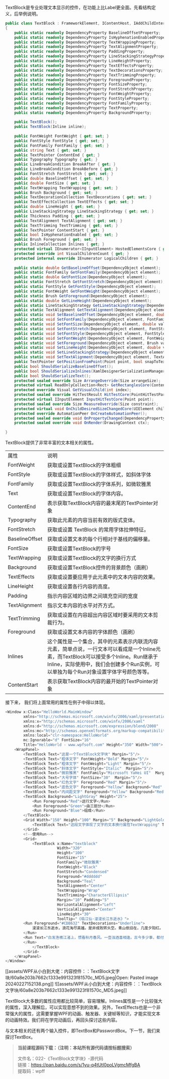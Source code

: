TextBlock是专业处理文本显示的控件，在功能上比Label更全面。先看结构定义，后举例说明。

```cs
public class TextBlock : FrameworkElement, IContentHost, IAddChildInternal, IAddChild, IServiceProvider
{
    public static readonly DependencyProperty BaselineOffsetProperty;
    public static readonly DependencyProperty IsHyphenationEnabledProperty;
    public static readonly DependencyProperty TextWrappingProperty;
    public static readonly DependencyProperty TextAlignmentProperty;
    public static readonly DependencyProperty PaddingProperty;
    public static readonly DependencyProperty LineStackingStrategyProperty;
    public static readonly DependencyProperty LineHeightProperty;
    public static readonly DependencyProperty TextEffectsProperty;
    public static readonly DependencyProperty TextDecorationsProperty;
    public static readonly DependencyProperty TextTrimmingProperty;
    public static readonly DependencyProperty ForegroundProperty;
    public static readonly DependencyProperty FontSizeProperty;
    public static readonly DependencyProperty FontStretchProperty;
    public static readonly DependencyProperty FontWeightProperty;
    public static readonly DependencyProperty FontStyleProperty;
    public static readonly DependencyProperty FontFamilyProperty;
    public static readonly DependencyProperty TextProperty;
    public static readonly DependencyProperty BackgroundProperty;
 
    public TextBlock();
    public TextBlock(Inline inline);
 
    public FontWeight FontWeight { get; set; }
    public FontStyle FontStyle { get; set; }
    public FontFamily FontFamily { get; set; }
    public string Text { get; set; }
    public TextPointer ContentEnd { get; }
    public Typography Typography { get; }
    public LineBreakCondition BreakAfter { get; }
    public LineBreakCondition BreakBefore { get; }
    public FontStretch FontStretch { get; set; }
    public double BaselineOffset { get; set; }
    public double FontSize { get; set; }
    public TextWrapping TextWrapping { get; set; }
    public Brush Background { get; set; }
    public TextDecorationCollection TextDecorations { get; set; }
    public TextEffectCollection TextEffects { get; set; }
    public double LineHeight { get; set; }
    public LineStackingStrategy LineStackingStrategy { get; set; }
    public Thickness Padding { get; set; }
    public TextAlignment TextAlignment { get; set; }
    public TextTrimming TextTrimming { get; set; }
    public TextPointer ContentStart { get; }
    public bool IsHyphenationEnabled { get; set; }
    public Brush Foreground { get; set; }
    public InlineCollection Inlines { get; }
    protected virtual IEnumerator<IInputElement> HostedElementsCore { get; }
    protected override int VisualChildrenCount { get; }
    protected internal override IEnumerator LogicalChildren { get; }
 
    public static double GetBaselineOffset(DependencyObject element);
    public static FontFamily GetFontFamily(DependencyObject element);
    public static double GetFontSize(DependencyObject element);
    public static FontStretch GetFontStretch(DependencyObject element);
    public static FontStyle GetFontStyle(DependencyObject element);
    public static FontWeight GetFontWeight(DependencyObject element);
    public static Brush GetForeground(DependencyObject element);
    public static double GetLineHeight(DependencyObject element);
    public static LineStackingStrategy GetLineStackingStrategy(DependencyObject element);
    public static TextAlignment GetTextAlignment(DependencyObject element);
    public static void SetBaselineOffset(DependencyObject element, double value);
    public static void SetFontFamily(DependencyObject element, FontFamily value);
    public static void SetFontSize(DependencyObject element, double value);
    public static void SetFontStretch(DependencyObject element, FontStretch value);
    public static void SetFontStyle(DependencyObject element, FontStyle value);
    public static void SetFontWeight(DependencyObject element, FontWeight value);
    public static void SetForeground(DependencyObject element, Brush value);
    public static void SetLineHeight(DependencyObject element, double value);
    public static void SetLineStackingStrategy(DependencyObject element, LineStackingStrategy value);
    public static void SetTextAlignment(DependencyObject element, TextAlignment value);
    public TextPointer GetPositionFromPoint(Point point, bool snapToText);
    public bool ShouldSerializeBaselineOffset();
    public bool ShouldSerializeInlines(XamlDesignerSerializationManager manager);
    public bool ShouldSerializeText();
    protected sealed override Size ArrangeOverride(Size arrangeSize);
    protected virtual ReadOnlyCollection<Rect> GetRectanglesCore(ContentElement child);
    protected override Visual GetVisualChild(int index);
    protected sealed override HitTestResult HitTestCore(PointHitTestParameters hitTestParameters);
    protected virtual IInputElement InputHitTestCore(Point point);
    protected sealed override Size MeasureOverride(Size constraint);
    protected virtual void OnChildDesiredSizeChangedCore(UIElement child);
    protected override AutomationPeer OnCreateAutomationPeer();
    protected sealed override void OnPropertyChanged(DependencyPropertyChangedEventArgs e);
    protected sealed override void OnRender(DrawingContext ctx);
 
}
```

TextBlock提供了非常丰富的文本相关的属性。

|                |                                                                                                                                  |
| -------------- | -------------------------------------------------------------------------------------------------------------------------------- |
| 属性             | 说明                                                                                                                               |
| FontWeight     | 获取或设置TextBlock的字体粗细                                                                                                              |
| FontStyle      | 获取或设置TextBlock的字体样式，如斜体字体                                                                                                        |
| FontFamily     | 获取或设置TextBlock的字体系列，如微软雅黑                                                                                                        |
| Text           | 获取或设置TextBlock的字体内容。                                                                                                             |
| ContentEnd     | 表示获取TextBlock内容的最末尾的TextPointer对象                                                                                                |
| Typography     | 获取此元素的内容当前有效的版式变体。                                                                                                               |
| FontStretch    | 获取或设置 TextBlock 的常用字体拉伸特征。                                                                                                       |
| BaselineOffset | 获取或设置文本的每个行相对于基线的偏移量。                                                                                                            |
| FontSize       | 获取或设置TextBlock的字号                                                                                                                |
| TextWrapping   | 获取或设置TextBlock的文字的换行方式                                                                                                           |
| Background     | 获取或设置TextBlock控件的背景颜色（画刷）                                                                                                        |
| TextEffects    | 获取或设置要应用于此元素中的文本内容的效果。                                                                                                           |
| LineHeight     | 获取或设置各行内容的高度。                                                                                                                    |
| Padding        | 指示内容区域的边界之间填充空间的宽度                                                                                                               |
| TextAlignment  | 指示文本内容的水平对齐方式。                                                                                                                   |
| TextTrimming   | 获取或设置在内容超出内容区域时要采用的文本剪裁行为。                                                                                                       |
| Foreground     | 获取或设置文本内容的字体颜色（画刷）                                                                                                               |
| Inlines        | 这个属性是一个集合，其中的元素表示内联流内容元素，简单点说，一行文本可以看成是一个Inline元素，而TextBlock可以接受多个Inline。Run继承于Inline，实际使用中，我们会创建多个Run实例，可以单独为每个Run对象设置字体字号颜色等等。 |
| ContentStart   | 表示获取TextBlock内容的最开始的TextPointer对象                                                                                                |

接下来， 我们将上面常用的属性在例子中得以体现。

```cs
<Window x:Class="HelloWorld.MainWindow"
        xmlns="http://schemas.microsoft.com/winfx/2006/xaml/presentation"
        xmlns:x="http://schemas.microsoft.com/winfx/2006/xaml"
        xmlns:d="http://schemas.microsoft.com/expression/blend/2008"
        xmlns:mc="http://schemas.openxmlformats.org/markup-compatibility/2006"
        xmlns:local="clr-namespace:HelloWorld"
        mc:Ignorable="d" FontSize="16"
        Title="HelloWorld - www.wpfsoft.com" Height="350" Width="500">
    <WrapPanel>
        <TextBlock Text="这是一个TextBlock文字块" Margin="5"/>
        <TextBlock Text="粗体文字" FontWeight="Bold" Margin="5"/>
        <TextBlock Text="粗体文字" FontWeight="Light" Margin="5"/>
        <TextBlock Text="斜体文字" FontStyle="Italic"  Margin="5"/>
        <TextBlock Text="微软雅黑" FontFamily="Microsoft YaHei UI"  Margin="5"/>
        <TextBlock Text="大号字体" FontSize="30"  Margin="5"/>
        <TextBlock Text="红色文字" Foreground="Red" Margin="5"/>
        <TextBlock Text="底色文字" Foreground="Yellow" Background="Red" Margin="5"/>
        <TextBlock Text="内间距文字" Foreground="Yellow" Background="Red" Padding="10" Margin="5"/>
        <TextBlock Background="LightGray" Height="25">
            <Run Foreground="Red">这行文字</Run>
            <Run Foreground="Green">由三部分</Run>
            <Run Foreground="Blue">组成</Run>
        </TextBlock>
        <Grid Width="150" Height="100" Margin="5" Background="LightGoldenrodYellow">
            <TextBlock Text="这段文字体现了文字的文本换行属性TextWrapping" TextWrapping="Wrap" Margin="10"/>
        </Grid>
        <!--使用Run-->
        <Grid>
            <TextBlock x:Name="textblock"  
                       Width="320" 
                       Height="100" 
                       FontSize="15" 
                       FontFamily="微软雅黑" 
                       FontWeight="Black" 
                       FontStretch="Condensed" 
                       Foreground="#dddddd" 
                       Background="Teal" 
                       TextAlignment="Center" 
                       TextWrapping="Wrap" 
                       TextTrimming="CharacterEllipsis" 
                       Margin="10" Padding="5"
                       HorizontalAlignment="Left" 
                       VerticalAlignment="Center" 
                       LineHeight="30" 
                       ToolTip="《临江仙·滚滚长江东逝水》">
		<Run Foreground="#CDB632" TextDecorations="Underline">
			滚滚长江东逝水，浪花淘尽英雄。是非成败转头空。青山依旧在，几度夕阳红。
		</Run>
		<Run Text="白发渔樵江渚上，惯看秋月春风。一壶浊酒喜相逢。古今多少事，都付笑谈中。 ">
		</Run>
            </TextBlock>
        </Grid>
    </WrapPanel>
</Window>
```

[[assets/WPF从小白到大佬：内容控件：：TextBlock文字块/60a8e203b7662c1333e991323f81570c_MD5.jpeg|Open: Pasted image 20240227152138.png]]
![[assets/WPF从小白到大佬：内容控件：：TextBlock文字块/60a8e203b7662c1333e991323f81570c_MD5.jpeg]]

TextBlock大多数的属性应用都比较简单，容易理解。Inlines属性是一个比较强大的属性，深入理解后，可以实现意想不到的效果。另外，TextEffects也是一个非常强大的属性，这需要掌握WPF的动画、触发器、关键帧等知识，才能实现文本的动画特效。我们将在学完动画后，再回头探讨这些内容。

与文本相关的还有两个输入控件，即TextBox和PasswordBox。下一节，我们来探讨TextBox。

> **当前课程源码下载：（注明：本站所有源代码请按标题搜索）**
> 
> 文件名：022-《TextBlock文字块》-源代码  
> 链接：https://pan.baidu.com/s/1yu-q4tUtl0poLVgmcMfgBA  
> 提取码：wpff
